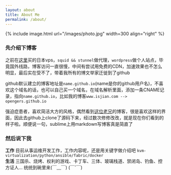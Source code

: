 ```yaml
---
layout: about
title: About Me
permalink: /about/
---
```


{% include image.html url="/images/photo.jpg" width=300 align="right" %}

### 先介绍下博客
之前在[这里](http://www.vultr.com/?ref=6952239-3B)买的日本vps，`squid && stunnel`做代理，`wordpress`做个人站点，毕竟国外线路，博客访问一直很慢，中间有尝试用免费的CDN，加速效果也不怎么明显，最后实在受不了，带着我所有的博文举家迁徙到了github  

github默认建立的博客地址是`name.github.io`(name是你的github用户名)，不喜欢这个域名的话，也可以自己买一个域名，在域名解析里面，添加一条CNAME记录，指向`name.github.io`，比如我的博客`www.isjian.com --> opengers.github.io`

强迫症患者，喜欢简洁大方的风格，偶然看到[这位老兄](http://svmiller.com/)的博客，很是喜欢这样的界面，因此去github上clone了源码下来，经过数次修修改改，就是现在你们看到的样子啦。顺便说一句，sublime上用markdown写博客真是简直了

### 然后说下我  
**工作**
目前从事运维开发工作，工作内容呢，还是用关键字做介绍吧 `kvm-virtualization/python/ansible/fabric/docker`    
**生活**
三国杀、烧烤、权利的游戏、卡丁车、三体、玻璃栈道、禁闭岛、钓鱼、控方证人... 统统到碗里来(￣﹏￣) (￣ˇ￣) 